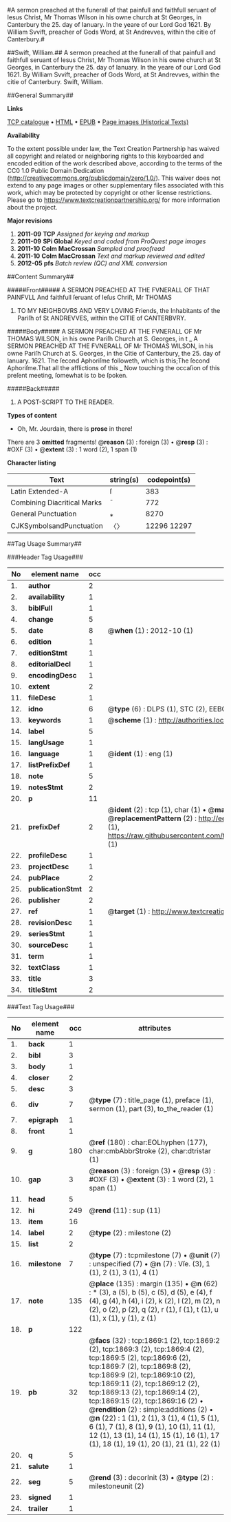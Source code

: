 #A sermon preached at the funerall of that painfull and faithfull seruant of Iesus Christ, Mr Thomas Wilson in his owne church at St Georges, in Canterbury the 25. day of Ianuary. In the yeare of our Lord God 1621. By William Svvift, preacher of Gods Word, at St Andrevves, within the citie of Canterbury.#

##Swift, William.##
A sermon preached at the funerall of that painfull and faithfull seruant of Iesus Christ, Mr Thomas Wilson in his owne church at St Georges, in Canterbury the 25. day of Ianuary. In the yeare of our Lord God 1621. By William Svvift, preacher of Gods Word, at St Andrevves, within the citie of Canterbury.
Swift, William.

##General Summary##

**Links**

[TCP catalogue](http://www.ota.ox.ac.uk/tcp/)  • 
[HTML](http://tei.it.ox.ac.uk/tcp/Texts-HTML/free/A13/A13251.html)  • 
[EPUB](http://tei.it.ox.ac.uk/tcp/Texts-EPUB/free/A13/A13251.epub) • 
[Page images (Historical Texts)](https://historicaltexts.jisc.ac.uk/eebo-99837543e)

**Availability**

To the extent possible under law, the Text Creation Partnership has waived all copyright and related or neighboring rights to this keyboarded and encoded edition of the work described above, according to the terms of the CC0 1.0 Public Domain Dedication (http://creativecommons.org/publicdomain/zero/1.0/). This waiver does not extend to any page images or other supplementary files associated with this work, which may be protected by copyright or other license restrictions. Please go to https://www.textcreationpartnership.org/ for more information about the project.

**Major revisions**

1. __2011-09__ __TCP__ *Assigned for keying and markup*
1. __2011-09__ __SPi Global__ *Keyed and coded from ProQuest page images*
1. __2011-10__ __Colm MacCrossan__ *Sampled and proofread*
1. __2011-10__ __Colm MacCrossan__ *Text and markup reviewed and edited*
1. __2012-05__ __pfs__ *Batch review (QC) and XML conversion*

##Content Summary##

#####Front#####
A SERMON PREACHED AT THE FVNERALL OF THAT PAINFVLL And faithfull ſeruant of Ieſus Chriſt, Mr THOMAS 
1. TO MY NEIGHBOVRS AND VERY LOVING Friends, the Inhabitants of the Pariſh of St ANDREVVES, within the CITIE of CANTERBVRY.

#####Body#####
A SERMON PREACHED AT THE FVNERALL OF Mr THOMAS WILSON, in his owne Pariſh Church at S. Georges, in t
    _ A SERMON PREACHED AT THE FVNERALL OF Mr THOMAS WILSON, in his owne Pariſh Church at S. Georges, in the Citie of Canterbury, the 25. day of Ianuary. 1621.
The ſecond Aphoriſme followeth, which is this;The ſecond Aphoriſme.That all the afflictions of this 
    _ Now touching the occaſion of this preſent meeting, ſomewhat is to be ſpoken.

#####Back#####

1. A POST-SCRIPT TO THE READER.

**Types of content**

  * Oh, Mr. Jourdain, there is **prose** in there!

There are 3 **omitted** fragments! 
 @__reason__ (3) : foreign (3)  •  @__resp__ (3) : #OXF (3)  •  @__extent__ (3) : 1 word (2), 1 span (1)

**Character listing**


|Text|string(s)|codepoint(s)|
|---|---|---|
|Latin Extended-A|ſ|383|
|Combining             Diacritical Marks|̄|772|
|General Punctuation|⁎|8270|
|CJKSymbolsandPunctuation|〈〉|12296 12297|

##Tag Usage Summary##

###Header Tag Usage###

|No|element name|occ|attributes|
|---|---|---|---|
|1.|__author__|2||
|2.|__availability__|1||
|3.|__biblFull__|1||
|4.|__change__|5||
|5.|__date__|8| @__when__ (1) : 2012-10 (1)|
|6.|__edition__|1||
|7.|__editionStmt__|1||
|8.|__editorialDecl__|1||
|9.|__encodingDesc__|1||
|10.|__extent__|2||
|11.|__fileDesc__|1||
|12.|__idno__|6| @__type__ (6) : DLPS (1), STC (2), EEBO-CITATION (1), PROQUEST (1), VID (1)|
|13.|__keywords__|1| @__scheme__ (1) : http://authorities.loc.gov/ (1)|
|14.|__label__|5||
|15.|__langUsage__|1||
|16.|__language__|1| @__ident__ (1) : eng (1)|
|17.|__listPrefixDef__|1||
|18.|__note__|5||
|19.|__notesStmt__|2||
|20.|__p__|11||
|21.|__prefixDef__|2| @__ident__ (2) : tcp (1), char (1)  •  @__matchPattern__ (2) : ([0-9\-]+):([0-9IVX]+) (1), (.+) (1)  •  @__replacementPattern__ (2) : http://eebo.chadwyck.com/downloadtiff?vid=$1&page=$2 (1), https://raw.githubusercontent.com/textcreationpartnership/Texts/master/tcpchars.xml#$1 (1)|
|22.|__profileDesc__|1||
|23.|__projectDesc__|1||
|24.|__pubPlace__|2||
|25.|__publicationStmt__|2||
|26.|__publisher__|2||
|27.|__ref__|1| @__target__ (1) : http://www.textcreationpartnership.org/docs/. (1)|
|28.|__revisionDesc__|1||
|29.|__seriesStmt__|1||
|30.|__sourceDesc__|1||
|31.|__term__|1||
|32.|__textClass__|1||
|33.|__title__|3||
|34.|__titleStmt__|2||


###Text Tag Usage###

|No|element name|occ|attributes|
|---|---|---|---|
|1.|__back__|1||
|2.|__bibl__|3||
|3.|__body__|1||
|4.|__closer__|2||
|5.|__desc__|3||
|6.|__div__|7| @__type__ (7) : title_page (1), preface (1), sermon (1), part (3), to_the_reader (1)|
|7.|__epigraph__|1||
|8.|__front__|1||
|9.|__g__|180| @__ref__ (180) : char:EOLhyphen (177), char:cmbAbbrStroke (2), char:dtristar (1)|
|10.|__gap__|3| @__reason__ (3) : foreign (3)  •  @__resp__ (3) : #OXF (3)  •  @__extent__ (3) : 1 word (2), 1 span (1)|
|11.|__head__|5||
|12.|__hi__|249| @__rend__ (11) : sup (11)|
|13.|__item__|16||
|14.|__label__|2| @__type__ (2) : milestone (2)|
|15.|__list__|2||
|16.|__milestone__|7| @__type__ (7) : tcpmilestone (7)  •  @__unit__ (7) : unspecified (7)  •  @__n__ (7) : Vſe. (3), 1 (1), 2 (1), 3 (1), 4 (1)|
|17.|__note__|135| @__place__ (135) : margin (135)  •  @__n__ (62) : * (3), a (5), b (5), c (5), d (5), e (4), f (4), g (4), h (4), i (2), k (2), l (2), m (2), n (2), o (2), p (2), q (2), r (1), ſ (1), t (1), u (1), x (1), y (1), z (1)|
|18.|__p__|122||
|19.|__pb__|32| @__facs__ (32) : tcp:1869:1 (2), tcp:1869:2 (2), tcp:1869:3 (2), tcp:1869:4 (2), tcp:1869:5 (2), tcp:1869:6 (2), tcp:1869:7 (2), tcp:1869:8 (2), tcp:1869:9 (2), tcp:1869:10 (2), tcp:1869:11 (2), tcp:1869:12 (2), tcp:1869:13 (2), tcp:1869:14 (2), tcp:1869:15 (2), tcp:1869:16 (2)  •  @__rendition__ (2) : simple:additions (2)  •  @__n__ (22) : 1 (1), 2 (1), 3 (1), 4 (1), 5 (1), 6 (1), 7 (1), 8 (1), 9 (1), 10 (1), 11 (1), 12 (1), 13 (1), 14 (1), 15 (1), 16 (1), 17 (1), 18 (1), 19 (1), 20 (1), 21 (1), 22 (1)|
|20.|__q__|5||
|21.|__salute__|1||
|22.|__seg__|5| @__rend__ (3) : decorInit (3)  •  @__type__ (2) : milestoneunit (2)|
|23.|__signed__|1||
|24.|__trailer__|1||
